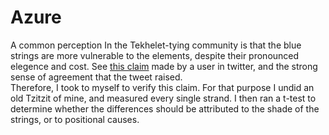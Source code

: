 # Azure
A common perception In the Tekhelet-tying community is that the blue strings are more vulnerable to the elements, despite their pronounced elegence and cost.
See [this claim](https://twitter.com/shalom_kahana/status/1631060881772609539?t=ZT7xLtskc37uN5zoCoaXeA&s=19) made by a user in twitter, and the strong sense of agreement that the tweet raised.  
Therefore, I took to myself to verify this claim.
For that purpose I undid an old Tzitzit of mine, and measured every single strand.
I then ran a t-test to determine whether the differences should be attributed to the shade of the strings, or to positional causes.
